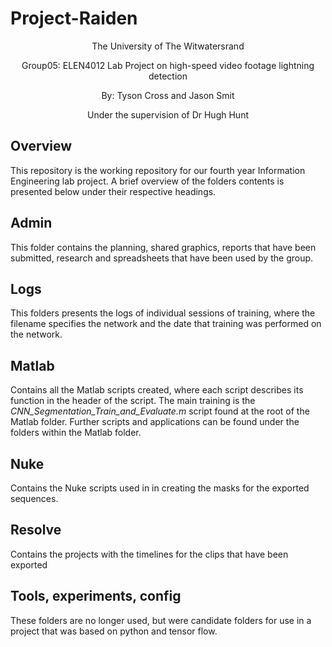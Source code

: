 # Project-Raiden

<p align="center">
The University of The Witwatersrand 
</p>
<p align="center">
Group05: ELEN4012 Lab Project on high-speed video footage lightning detection
</p>
<p align="center">
By: Tyson Cross and Jason Smit 
</p>
<p align="center">
Under the supervision of Dr Hugh Hunt  
</p>

## Overview
This repository is the working repository for our fourth year Information Engineering lab project.
A brief overview of the folders contents is presented below under their respective headings.

## Admin
This folder contains the planning, shared graphics, reports that have been submitted, research and spreadsheets that have
been used by the group.

## Logs
This folders presents the logs of individual sessions of training, where the filename specifies the network and the date 
that training was performed on the network.

## Matlab
Contains all the Matlab scripts created, where each script describes its function in the header of the script. The main training 
is the _CNN_Segmentation_Train_and_Evaluate.m_ script found at the root of the Matlab folder.  Further scripts and applications
can be found under the folders within the Matlab folder.

## Nuke
Contains the Nuke scripts used in in creating the masks for the exported sequences.

## Resolve
Contains the projects with the timelines for the clips that have been exported

## Tools, experiments, config
These folders are no longer used, but were candidate folders for use in a project that was based on python and tensor flow.
